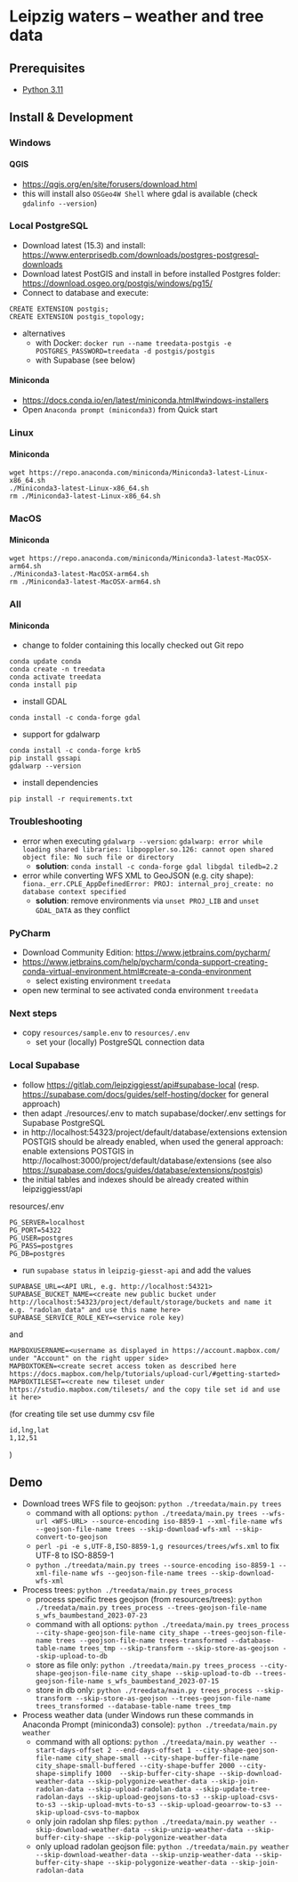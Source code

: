 # Leipzig waters – weather and tree data

## Prerequisites
 * [Python 3.11](https://www.python.org/downloads/)

## Install & Development

### Windows
#### QGIS
 * https://qgis.org/en/site/forusers/download.html
 * this will install also `OSGeo4W Shell` where gdal is available (check `gdalinfo --version`)
 
### Local PostgreSQL
 * Download latest (15.3) and install: https://www.enterprisedb.com/downloads/postgres-postgresql-downloads 
 * Download latest PostGIS and install in before installed Postgres folder: https://download.osgeo.org/postgis/windows/pg15/ 
 * Connect to database and execute:
```
CREATE EXTENSION postgis;
CREATE EXTENSION postgis_topology;
```
 * alternatives 
   * with Docker: `docker run --name treedata-postgis -e POSTGRES_PASSWORD=treedata -d postgis/postgis`
   * with Supabase (see below)
 
#### Miniconda
 * https://docs.conda.io/en/latest/miniconda.html#windows-installers
 * Open `Anaconda prompt (miniconda3)` from Quick start

### Linux
#### Miniconda

```
wget https://repo.anaconda.com/miniconda/Miniconda3-latest-Linux-x86_64.sh
./Miniconda3-latest-Linux-x86_64.sh
rm ./Miniconda3-latest-Linux-x86_64.sh
```

### MacOS
#### Miniconda

```
wget https://repo.anaconda.com/miniconda/Miniconda3-latest-MacOSX-arm64.sh
./Miniconda3-latest-MacOSX-arm64.sh
rm ./Miniconda3-latest-MacOSX-arm64.sh
```


### All
#### Miniconda
 * change to folder containing this locally checked out Git repo

```
conda update conda
conda create -n treedata
conda activate treedata
conda install pip
```

* install GDAL
```
conda install -c conda-forge gdal
```

* support for gdalwarp
```
conda install -c conda-forge krb5
pip install gssapi
gdalwarp --version
```

* install dependencies
```
pip install -r requirements.txt
```

### Troubleshooting
 * error when executing `gdalwarp --version`: `gdalwarp: error while loading shared libraries: libpoppler.so.126: cannot open shared object file: No such file or directory`
   * **solution**: `conda install -c conda-forge gdal libgdal tiledb=2.2`
 * error while converting WFS XML to GeoJSON (e.g. city shape): `fiona._err.CPLE_AppDefinedError: PROJ: internal_proj_create: no database context specified`
   * **solution**: remove environments via `unset PROJ_LIB` and `unset GDAL_DATA` as they conflict

### PyCharm
 * Download Community Edition: https://www.jetbrains.com/pycharm/
 * https://www.jetbrains.com/help/pycharm/conda-support-creating-conda-virtual-environment.html#create-a-conda-environment
   * select existing environment `treedata`
 * open new terminal to see activated conda environment `treedata`

### Next steps
 * copy `resources/sample.env` to `resources/.env`
   * set your (locally) PostgreSQL connection data

### Local Supabase
 * follow https://gitlab.com/leipziggiesst/api#supabase-local
   (resp. https://supabase.com/docs/guides/self-hosting/docker for general approach) 
 * then adapt ./resources/.env to match supabase/docker/.env settings for Supabase PostgreSQL
 * in http://localhost:54323/project/default/database/extensions extension POSTGIS should be 
   already enabled, when used the general approach: enable extensions POSTGIS in 
   http://localhost:3000/project/default/database/extensions 
   (see also https://supabase.com/docs/guides/database/extensions/postgis)
 * the initial tables and indexes should be already created within leipziggiesst/api

resources/.env
```
PG_SERVER=localhost
PG_PORT=54322
PG_USER=postgres
PG_PASS=postgres
PG_DB=postgres
```

 * run `supabase status` in `leipzig-giesst-api` and add the values 

```
SUPABASE_URL=<API URL, e.g. http://localhost:54321>
SUPABASE_BUCKET_NAME=<create new public bucket under http://localhost:54323/project/default/storage/buckets and name it e.g. "radolan_data" and use this name here>
SUPABASE_SERVICE_ROLE_KEY=<service role key)
```

and 

```
MAPBOXUSERNAME=<username as displayed in https://account.mapbox.com/ under "Account" on the right upper side>
MAPBOXTOKEN=<create secret access token as described here https://docs.mapbox.com/help/tutorials/upload-curl/#getting-started>
MAPBOXTILESET=<create new tileset under https://studio.mapbox.com/tilesets/ and the copy tile set id and use it here>
```

(for creating tile set use dummy csv file
```
id,lng,lat
1,12,51
```
)

## Demo
 * Download trees WFS file to geojson: `python ./treedata/main.py trees`
   * command with all options: `python ./treedata/main.py trees --wfs-url <WFS-URL> --source-encoding iso-8859-1 --xml-file-name wfs --geojson-file-name trees --skip-download-wfs-xml --skip-convert-to-geojson`
   * `perl -pi -e s,UTF-8,ISO-8859-1,g resources/trees/wfs.xml` to fix UTF-8 to ISO-8859-1
   * `python ./treedata/main.py trees --source-encoding iso-8859-1 --xml-file-name wfs --geojson-file-name trees --skip-download-wfs-xml`
 * Process trees: `python ./treedata/main.py trees_process`
   * process specific trees geojson (from resources/trees): `python ./treedata/main.py trees_process --trees-geojson-file-name s_wfs_baumbestand_2023-07-23`
   * command with all options: `python ./treedata/main.py trees_process --city-shape-geojson-file-name city_shape --trees-geojson-file-name trees --geojson-file-name trees-transformed --database-table-name trees_tmp --skip-transform --skip-store-as-geojson --skip-upload-to-db`
   * store as file only: `python ./treedata/main.py trees_process --city-shape-geojson-file-name city_shape --skip-upload-to-db --trees-geojson-file-name s_wfs_baumbestand_2023-07-15`
   * store in db only: `python ./treedata/main.py trees_process --skip-transform --skip-store-as-geojson --trees-geojson-file-name trees_transformed --database-table-name trees_tmp`
 * Process weather data (under Windows run these commands in Anaconda Prompt (miniconda3) console): `python ./treedata/main.py weather`
   * command with all options: `python ./treedata/main.py weather --start-days-offset 2 --end-days-offset 1 --city-shape-geojson-file-name city_shape-small --city-shape-buffer-file-name city_shape-small-buffered --city-shape-buffer 2000 --city-shape-simplify 1000  --skip-buffer-city-shape --skip-download-weather-data --skip-polygonize-weather-data --skip-join-radolan-data --skip-upload-radolan-data --skip-update-tree-radolan-days --skip-upload-geojsons-to-s3 --skip-upload-csvs-to-s3 --skip-upload-mvts-to-s3 --skip-upload-geoarrow-to-s3 --skip-upload-csvs-to-mapbox`
   * only join radolan shp files: `python ./treedata/main.py weather --skip-download-weather-data --skip-unzip-weather-data --skip-buffer-city-shape --skip-polygonize-weather-data`
   * only upload radolan geojson file: `python ./treedata/main.py weather --skip-download-weather-data --skip-unzip-weather-data --skip-buffer-city-shape --skip-polygonize-weather-data --skip-join-radolan-data`